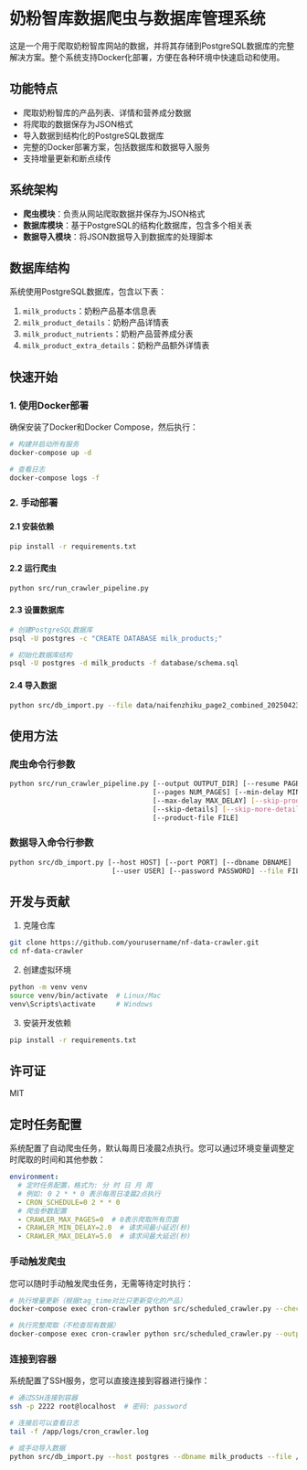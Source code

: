 # 奶粉智库数据爬虫与数据库管理系统

这是一个用于爬取奶粉智库网站的数据，并将其存储到PostgreSQL数据库的完整解决方案。整个系统支持Docker化部署，方便在各种环境中快速启动和使用。

## 功能特点

- 爬取奶粉智库的产品列表、详情和营养成分数据
- 将爬取的数据保存为JSON格式
- 导入数据到结构化的PostgreSQL数据库
- 完整的Docker部署方案，包括数据库和数据导入服务
- 支持增量更新和断点续传

## 系统架构

- **爬虫模块**：负责从网站爬取数据并保存为JSON格式
- **数据库模块**：基于PostgreSQL的结构化数据库，包含多个相关表
- **数据导入模块**：将JSON数据导入到数据库的处理脚本

## 数据库结构

系统使用PostgreSQL数据库，包含以下表：

1. `milk_products`：奶粉产品基本信息表
2. `milk_product_details`：奶粉产品详情表
3. `milk_product_nutrients`：奶粉产品营养成分表
4. `milk_product_extra_details`：奶粉产品额外详情表

## 快速开始

### 1. 使用Docker部署

确保安装了Docker和Docker Compose，然后执行：

```bash
# 构建并启动所有服务
docker-compose up -d

# 查看日志
docker-compose logs -f
```

### 2. 手动部署

#### 2.1 安装依赖

```bash
pip install -r requirements.txt
```

#### 2.2 运行爬虫

```bash
python src/run_crawler_pipeline.py
```

#### 2.3 设置数据库

```bash
# 创建PostgreSQL数据库
psql -U postgres -c "CREATE DATABASE milk_products;"

# 初始化数据库结构
psql -U postgres -d milk_products -f database/schema.sql
```

#### 2.4 导入数据

```bash
python src/db_import.py --file data/naifenzhiku_page2_combined_20250423_110444.json
```

## 使用方法

### 爬虫命令行参数

```bash
python src/run_crawler_pipeline.py [--output OUTPUT_DIR] [--resume PAGE] 
                                   [--pages NUM_PAGES] [--min-delay MIN_DELAY] 
                                   [--max-delay MAX_DELAY] [--skip-products] 
                                   [--skip-details] [--skip-more-details] 
                                   [--product-file FILE]
```

### 数据导入命令行参数

```bash
python src/db_import.py [--host HOST] [--port PORT] [--dbname DBNAME]
                         [--user USER] [--password PASSWORD] --file FILE
```

## 开发与贡献

1. 克隆仓库
```bash
git clone https://github.com/yourusername/nf-data-crawler.git
cd nf-data-crawler
```

2. 创建虚拟环境
```bash
python -m venv venv
source venv/bin/activate  # Linux/Mac
venv\Scripts\activate     # Windows
```

3. 安装开发依赖
```bash
pip install -r requirements.txt
```

## 许可证

MIT 

## 定时任务配置

系统配置了自动爬虫任务，默认每周日凌晨2点执行。您可以通过环境变量调整定时爬取的时间和其他参数：

```yaml
environment:
  # 定时任务配置，格式为: 分 时 日 月 周
  # 例如: 0 2 * * 0 表示每周日凌晨2点执行
  - CRON_SCHEDULE=0 2 * * 0
  # 爬虫参数配置
  - CRAWLER_MAX_PAGES=0  # 0表示爬取所有页面
  - CRAWLER_MIN_DELAY=2.0  # 请求间最小延迟(秒)
  - CRAWLER_MAX_DELAY=5.0  # 请求间最大延迟(秒)
```

### 手动触发爬虫

您可以随时手动触发爬虫任务，无需等待定时执行：

```bash
# 执行增量更新（根据tag_time对比只更新变化的产品）
docker-compose exec cron-crawler python src/scheduled_crawler.py --check-updates --output /app/data --db-host postgres

# 执行完整爬取（不检查现有数据）
docker-compose exec cron-crawler python src/scheduled_crawler.py --output /app/data --db-host postgres
```

### 连接到容器

系统配置了SSH服务，您可以直接连接到容器进行操作：

```bash
# 通过SSH连接到容器
ssh -p 2222 root@localhost  # 密码: password

# 连接后可以查看日志
tail -f /app/logs/cron_crawler.log

# 或手动导入数据
python src/db_import.py --host postgres --dbname milk_products --file /app/data/文件名.json
``` 
